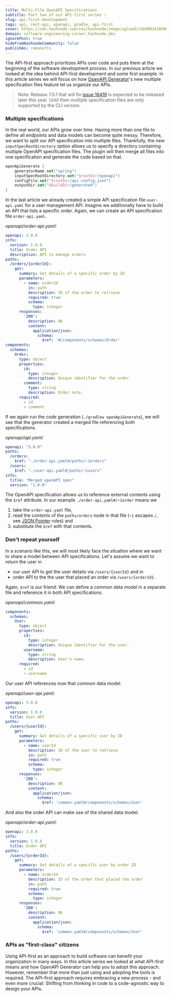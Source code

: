 ```yaml
---
title: Multi-File OpenAPI Specifications
subtitle: Part two of our API-first series ✨
slug: api-first-development
tags: api, rest-api, openapi, gradle, api-first
cover: https://cdn.hashnode.com/res/hashnode/image/upload/v1690024103909/5Im8zw6FL.jpg?auto=format
domain: software-engineering-corner.hashnode.dev
ignorePost: true
hideFromHashnodeCommunity: false
publishAs: romanutti
---
```


The API-first approach prioritizes APIs over code and puts them at the beginning of the software development process.
In our previous article we looked at the idea behind API-first development and some first example. 
In this article series we will focus on how [OpenAPI Generator](https://github.com/OpenAPITools/openapi-generator)'s new multiple specification files feature let us organize our APIs.

> Note: Release 7.0.1 that will fix [issue 16419](https://github.com/OpenAPITools/openapi-generator/issues/16419) is expected to be released later this year. Until then multiple specification files are only supported by the CLI version.

### Multiple specifications

In the real world, our APIs grow over time. Having more than one file to define all endpoints and data models can become quite messy. Therefore, we want to split our API specification into multiple files.
Thankfully, the new `inputSpecRootDirectory` option allows us to specify a directory containing multiple OpenAPI specification files. The plugin will then merge all files into one specification and generate the code based on that.

```kotlin
openApiGenerate {
    generatorName.set("spring") 
    inputSpecRootDirectory.set("$rootDir/openapi")
    configFile.set("$rootDir/api-config.json")
    outputDir.set("$buildDir/generated")
}
```

In the last article we already created a simple API specification file `user-api.yaml` for a user management API.
Imagine we additionally have to build an API that lists a specific order. Again, we can create an API specification file `order-api.yaml`.

_openapi/order-api.yaml:_
```yaml
openapi: 3.0.0
info:
  version: 1.0.0
  title: Order API
  description: API to manage orders
paths:
  /orders/{orderId}:
    get:
      summary: Get details of a specific order by ID
      parameters:
        - name: orderId
          in: path
          description: ID of the order to retrieve
          required: true
          schema:
            type: integer
      responses:
        '200':
          description: OK
          content:
            application/json:
              schema:
                $ref: '#/components/schemas/Order'
components:
  schemas:
    Order:
      type: object
      properties:
        id:
          type: integer
          description: Unique identifier for the order.
        comment:
          type: string
          description: Order note.
      required:
        - id
        - comment
```

If we again run the code generation (`./gradlew openApiGenerate`), we will see that the generator created a merged file referencing both specifications.

_openapi/api.yaml:_
```yaml
openapi: "3.0.0"
paths:
  /orders:
    $ref: "./order-api.yaml#/paths/~1orders"
  /users:
    $ref: "./user-api.yaml#/paths/~1users"
info:
  title: "Merged openAPI spec"
  version: "1.0.0"
```
The OpenAPI specification allows us to reference external contents using the `$ref` attribute.
In our example `./order-api.yaml#/~1order` means we 
1. take the `order-api.yaml` file, 
2. read the contents of the `paths/orders` node in that file (`~1` escapes `/`, see [JSON Pointer](https://swagger.io/docs/specification/using-ref/) rules) and 
3. substitute the `$ref` with that contents.

### Don't repeat yourself

In a scenario like this, we will most likely face the situation where we want to share a model between API specifications.
Let's assume we want to return the user in
* our user API to get the user details via `/users/{userId}` and in
* order API to the the user that placed an order via `/users/{orderId}`.

Again, `$ref` is our friend: We can define a common data model in a separate file and reference it in both API specifications.

_openapi/common.yaml:_

```yaml
components:
  schemas:
    User:
      type: object
      properties:
        id:
          type: integer
          description: Unique identifier for the user.
        username:
          type: string
          description: User's name.
      required:
        - id
        - username
```

Our user API references now that common data model.

_openapi/user-api.yaml:_
```yaml
openapi: 3.0.0
info:
  version: 1.0.0
  title: User API
paths:
  /users/{userId}:
    get:
      summary: Get details of a specific user by ID
      parameters:
        - name: userId
          description: ID of the user to retrieve
          in: path
          required: true
          schema:
            type: integer
      responses:
        '200':
          description: OK
          content:
            application/json:
              schema:
                $ref: 'common.yaml#/components/schemas/User'
```

And also the order API can make use of the shared data model.

_openapi/order-api.yaml:_

```yaml
openapi: 3.0.0
info:
  version: 1.0.0
  title: Order API
paths:
  /users/{orderId}:
    get:
      summary: Get details of a specific user by order ID
      parameters:
        - name: orderId
          description: ID of the order that placed the order
          in: path
          required: true
          schema:
            type: integer
      responses:
        '200':
          description: OK
          content:
            application/json:
              schema:
                $ref: 'common.yaml#/components/schemas/User'
```

### APIs as "first-class" citizens

Using API-first as an approach to build software can benefit your organization in many ways. 
In this article series we looked at what API-first means and how OpenAPI Generator can help you to adopt this approach.
However, remember that more than just using and adopting the tools is required. The API-first approach requires embracing a new process - and even more crucial: Shifting from thinking in code to a code-agnostic way to design your APIs.